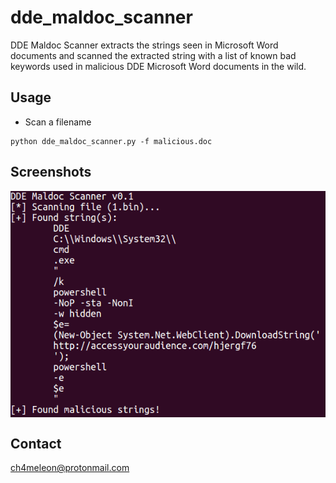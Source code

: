 # dde_maldoc_scanner
DDE Maldoc Scanner extracts the strings seen in Microsoft Word documents and scanned the extracted string with a list of known bad keywords used in malicious DDE Microsoft Word documents in the wild.

## Usage
* Scan a filename
```
python dde_maldoc_scanner.py -f malicious.doc
```

## Screenshots
<img align="center" src="./Screenshot.PNG" alt="Screenshot #1" />

## Contact
ch4meleon@protonmail.com
